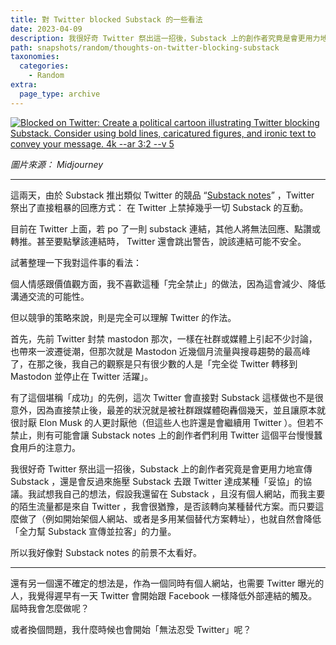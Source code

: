 ```yaml
---
title: 對 Twitter blocked Substack 的一些看法
date: 2023-04-09
description: 我很好奇 Twitter 祭出這一招後，Substack 上的創作者究竟是會更用力地宣傳 Substack ，還是會反過來施壓 Substack 去跟 Twitter 達成某種「妥協」的協議。
path: snapshots/random/thoughts-on-twitter-blocking-substack
taxonomies:
  categories: 
    - Random
extra:
  page_type: archive
---
```


<a href="https://pinchlime-screenshots.s3.ap-northeast-1.amazonaws.com/twitter-blocked-substack_ZKiaoI.webp" data-fancybox data-caption="Blocked on Twitter: Create a political cartoon illustrating Twitter blocking Substack. Consider using bold lines, caricatured figures, and ironic text to convey your message. 4k --ar 3:2 --v 5 ">
  <img src="https://pinchlime-screenshots.s3.ap-northeast-1.amazonaws.com/twitter-blocked-substack_ZKiaoI.webp" loading="lazy" alt="Blocked on Twitter: Create a political cartoon illustrating Twitter blocking Substack. Consider using bold lines, caricatured figures, and ironic text to convey your message. 4k --ar 3:2 --v 5 " align="center" />
</a>

_圖片來源： Midjourney_

---

這兩天，由於 Substack 推出類似 Twitter 的競品 “[Substack notes](https://on.substack.com/p/introducing-notes)” ，Twitter 祭出了直接粗暴的回應方式： 在 Twitter 上禁掉幾乎一切 Substack 的互動。

目前在 Twitter 上面，若 po 了一則 substack 連結，其他人將無法回應、點讚或轉推。甚至要點擊該連結時， Twitter 還會跳出警告，說該連結可能不安全。

試著整理一下我對這件事的看法：

個人情感跟價值觀方面，我不喜歡這種「完全禁止」的做法，因為這會減少、降低溝通交流的可能性。

但以競爭的策略來說，則是完全可以理解 Twitter 的作法。

首先，先前 Twitter 封禁 mastodon 那次，一樣在社群或媒體上引起不少討論，也帶來一波遷徙潮，但那次就是 Mastodon 近幾個月流量與搜尋趨勢的最高峰了，在那之後，我自己的觀察是只有很少數的人是「完全從 Twitter 轉移到 Mastodon 並停止在 Twitter 活躍」。

有了這個堪稱「成功」的先例，這次 Twitter 會直接對 Substack 這樣做也不是很意外，因為直接禁止後，最差的狀況就是被社群跟媒體砲轟個幾天，並且讓原本就很討厭 Elon Musk 的人更討厭他（但這些人也許還是會繼續用 Twitter ）。但若不禁止，則有可能會讓 Substack notes 上的創作者們利用 Twitter 這個平台慢慢蠶食用戶的注意力。

我很好奇 Twitter 祭出這一招後，Substack 上的創作者究竟是會更用力地宣傳 Substack ，還是會反過來施壓 Substack 去跟 Twitter 達成某種「妥協」的協議。我試想我自己的想法，假設我還留在 Substack ，且沒有個人網站，而我主要的陌生流量都是來自 Twitter ，我會很猶豫，是否該轉向某種替代方案。而只要這麼做了（例如開始架個人網站、或者是多用某個替代方案轉址），也就自然會降低「全力幫 Substack 宣傳並拉客」的力量。

所以我好像對 Substack notes 的前景不太看好。

---

還有另一個還不確定的想法是，作為一個同時有個人網站，也需要 Twitter 曝光的人，我覺得遲早有一天 Twitter 會開始跟 Facebook 一樣降低外部連結的觸及。屆時我會怎麼做呢？

或者換個問題，我什麼時候也會開始「無法忍受 Twitter」呢？